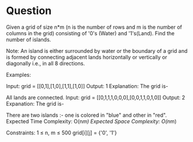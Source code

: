# Question
Given a grid of size n*m (n is the number of rows and m is the number of columns in the grid) consisting of '0's (Water) and '1's(Land). Find the number of islands.

Note: An island is either surrounded by water or the boundary of a grid and is formed by connecting adjacent lands horizontally or vertically or diagonally i.e., in all 8 directions.

Examples:

Input: grid = [[0,1],[1,0],[1,1],[1,0]]
Output: 1
Explanation:
The grid is-

All lands are connected.
Input: grid = [[0,1,1,1,0,0,0],[0,0,1,1,0,1,0]]
Output: 2
Expanation:
The grid is-
 
There are two islands :- one is colored in "blue" and other in "red".
Expected Time Complexity: O(n*m)
Expected Space Complexity: O(n*m)

Constraints:
1 ≤ n, m ≤ 500
grid[i][j] = {'0', '1'}
